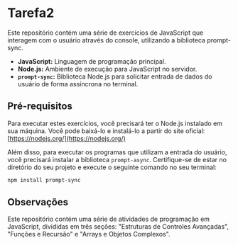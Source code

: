 # Tarefa2
Este repositório contém uma série de exercícios de JavaScript que interagem com o usuário através do console, utilizando a biblioteca prompt-sync.

* **JavaScript:** Linguagem de programação principal.
* **Node.js:** Ambiente de execução para JavaScript no servidor.
* **`prompt-sync`:** Biblioteca Node.js para solicitar entrada de dados do usuário de forma assíncrona no terminal.

## Pré-requisitos

Para executar estes exercícios, você precisará ter o Node.js instalado em sua máquina. Você pode baixá-lo e instalá-lo a partir do site oficial: [https://nodejs.org/](https://nodejs.org/)

Além disso, para executar os programas que utilizam a entrada do usuário, você precisará instalar a biblioteca `prompt-async`. Certifique-se de estar no diretório do seu projeto e execute o seguinte comando no seu terminal:

```bash
npm install prompt-sync

````

## Observações
Este repositório contém uma série de atividades de programação em JavaScript, divididas em três seções: "Estruturas de Controles Avançadas", "Funções e Recursão" e "Arrays e Objetos Complexos".